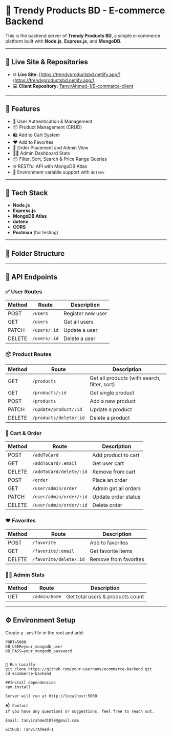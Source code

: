# 🛒 Trendy Products BD - E-commerce Backend

This is the backend server of **Trendy Products BD**, a simple e-commerce platform built with **Node.js**, **Express.js**, and **MongoDB**.

---

## 🔗 Live Site & Repositories

- 🌐 **Live Site:** [https://trendyproductsbd.netlify.app/](https://trendyproductsbd.netlify.app/)
- 💻 **Client Repository:** [TanvirAhmed-1/E-commarce-client](https://github.com/TanvirAhmed-1/E-commarce-client)

---

## 🚀 Features

- 🔐 User Authentication & Management
- 📦 Product Management (CRUD)
- 🛍️ Add to Cart System
- ❤️ Add to Favorites
- 🧾 Order Placement and Admin View
- 🧑‍💼 Admin Dashboard Stats
- 📦 Filter, Sort, Search & Price Range Queries
- 🌐 RESTful API with MongoDB Atlas
- 📁 Environment variable support with `dotenv`

---

## 🔧 Tech Stack

- **Node.js**
- **Express.js**
- **MongoDB Atlas**
- **dotenv**
- **CORS**
- **Postman** (for testing)

---

## 📁 Folder Structure


---

## 🧪 API Endpoints

### ✅ User Routes
| Method | Route | Description |
|--------|-------|-------------|
| POST   | `/users`            | Register new user |
| GET    | `/users`            | Get all users |
| PATCH  | `/users/:id`        | Update a user |
| DELETE | `/users/:id`        | Delete a user |

### 📦 Product Routes
| Method | Route | Description |
|--------|-------|-------------|
| GET    | `/products`                 | Get all products (with search, filter, sort) |
| GET    | `/products/:id`             | Get single product |
| POST   | `/products`                 | Add a new product |
| PATCH  | `/update/product/:id`       | Update a product |
| DELETE | `/products/delete/:id`      | Delete a product |

### 🛒 Cart & Order
| Method | Route | Description |
|--------|-------|-------------|
| POST   | `/addToCard`                | Add product to cart |
| GET    | `/addToCard/:email`         | Get user cart |
| DELETE | `/addToCard/delete/:id`     | Remove from cart |
| POST   | `/order`                    | Place an order |
| GET    | `/user/admin/order`         | Admin get all orders |
| PATCH  | `/user/admin/order/:id`     | Update order status |
| DELETE | `/user/admin/order/:id`     | Delete order |

### ❤️ Favorites
| Method | Route | Description |
|--------|-------|-------------|
| POST   | `/favorite`                 | Add to favorites |
| GET    | `/favorite/:email`          | Get favorite items |
| DELETE | `/favorite/delete/:id`      | Remove from favorites |

### 🧑‍💼 Admin Stats
| Method | Route | Description |
|--------|-------|-------------|
| GET    | `/admin/home`              | Get total users & products count |

---

## ⚙️ Environment Setup

Create a `.env` file in the root and add:

```env
PORT=5000
DB_USER=your_mongodb_user
DB_PASS=your_mongodb_password


🧾 Run Locally
git clone https://github.com/your-username/ecommerce-backend.git
cd ecommerce-backend

##Install dependencies
npm install

Server will run at http://localhost:5000

📬 Contact
If you have any questions or suggestions, feel free to reach out.

Email: tanvirahmed1078@gmail.com

GitHub: TanvirAhmed-1
